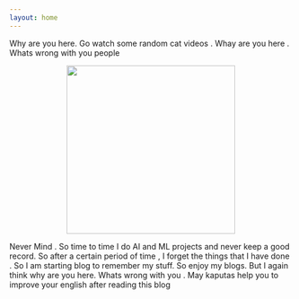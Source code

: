 ```yaml
---
layout: home 
---
```


Why are you here. Go watch some random cat videos . Whay are you here . Whats wrong with you people 

<p align="center">

  <img src="https://user-images.githubusercontent.com/77712136/173176614-00bac8cd-9fb7-4ee9-8a11-3168c8e04130.png" width="300" >

</p>


Never Mind . So time to time I do AI and ML projects and never keep a good record. So after a certain period of time , I forget the things that I have done . So I am starting blog to remember my stuff. So enjoy my blogs. But I again think why are you here. Whats wrong with you . May kaputas help you to improve your english after reading this blog

